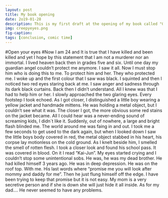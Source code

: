 ```yaml
---
layout: post
title: My book opening
date: 2o19-01-28
description: This is my first draft at the opening of my book called "Open your eyes"
img: creepyeyes.png
fig-caption: 
tags: [conclusion, comic time]
---
```


#Open your eyes
#Now I am 24 and It is true that I have killed and been killed and yet I hope by this statement that I am not a murderer nor an immortal. I lived heaven back then in grades five and six. Until one day my guardian angel couldn’t protect me anymore. I saw it all. Now I must stop him who is doing this to me. To protect him and her. They who protected me.
I woke up and the first colour that I saw was black. I squinted and then I noticed two red eyes staring back at me. I saw anger and sadness through its dark black curtains. Back then I didn’t understand. All I knew was that I had to help him or her. I slowly approached the two glaring eyes. Every footstep I took echoed. As I got closer, I distinguished a little boy wearing a yellow jacket and handmade mittens. He was holding a metal object, but I couldn’t see what it was. The closer I got, the more obvious some red stains on the jacket became. All I could hear was a never-ending sound of screaming kids, I didn´t like it. 
Suddenly, out of nowhere, a large and bright flash blinded me. The world around me was faing in and out. I took me a few seconds to get used to the dark again, but when I looked down I saw the little boys body covered in red, the metal object stabbed in his heart, his corpse lay motionless on the cold ground. As I knelt beside him, I smelled the smell of rotten flesh. I took a closer look and found his school pass. It was covered in blood. On it I read “Kai-Jun”. My eyes started crying and I couldn’t stop some unintentional sobs. 
He was, he was my dead brother. 
He had killed himself 3 years ago. He was in deep depression. He was on the roof top. With me. His last words where “promise me you will look after mommy and daddy for me”. Then he just flung himself off the edge. I have been trying to keep that promise but it is not easy. My mom is a very secretive person and if she is down she will just hide it all inside. As for my dad…. He never seemed to have any problems. 

